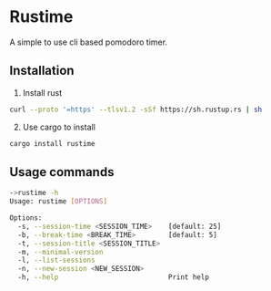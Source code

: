 # Rustime

A simple to use cli based pomodoro timer.

## Installation

1. Install rust

```sh
curl --proto '=https' --tlsv1.2 -sSf https://sh.rustup.rs | sh
```

2. Use cargo to install

```sh
cargo install rustime
```

## Usage commands

```sh
->rustime -h
Usage: rustime [OPTIONS]

Options:
  -s, --session-time <SESSION_TIME>    [default: 25]
  -b, --break-time <BREAK_TIME>        [default: 5]
  -t, --session-title <SESSION_TITLE>
  -m, --minimal-version
  -l, --list-sessions
  -n, --new-session <NEW_SESSION>
  -h, --help                           Print help
```
